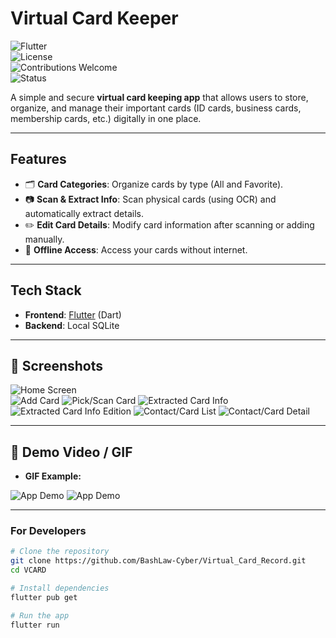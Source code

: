 # Virtual Card Keeper  

![Flutter](https://img.shields.io/badge/Flutter-3.x-blue)  
![License](https://img.shields.io/badge/License-MIT-green)  
![Contributions Welcome](https://img.shields.io/badge/Contributions-Welcome-brightgreen)  
![Status](https://img.shields.io/badge/Status-Active-success)  

A simple and secure **virtual card keeping app** that allows users to store, organize, and manage their important cards (ID cards, business cards, membership cards, etc.) digitally in one place.  

---

## **Features**  
  
- 🗂 **Card Categories**: Organize cards by type (All and Favorite). 
- 📷 **Scan & Extract Info**: Scan physical cards (using OCR) and automatically extract details.
- ✏️ **Edit Card Details**: Modify card information after scanning or adding manually.  
- 📶 **Offline Access**: Access your cards without internet.  

---

## **Tech Stack** 
- **Frontend**: [Flutter](https://flutter.dev/) (Dart)  
- **Backend**: Local SQLite  

---

## 📸 Screenshots

![Home Screen](lib/screenshots/homepage.png)  
![Add Card](lib/screenshots/addcard.png)
![Pick/Scan Card](lib/screenshots/pickimage.png)
![Extracted Card Info](lib/screenshots/extractedInfo.png)
![Extracted Card Info Edition](lib/screenshots/infoEdition.png)
![Contact/Card List](lib/screenshots/contactlist.png)
![Contact/Card Detail](lib/screenshots/contactDetail.png)

---

## 🎥 Demo Video / GIF

- **GIF Example:**

![App Demo](lib/screenshots/vcardGif.gif)
![App Demo](lib/screenshots/vcardGif2.gif)

---

### **For Developers**  
```bash
# Clone the repository
git clone https://github.com/BashLaw-Cyber/Virtual_Card_Record.git
cd VCARD

# Install dependencies
flutter pub get

# Run the app
flutter run